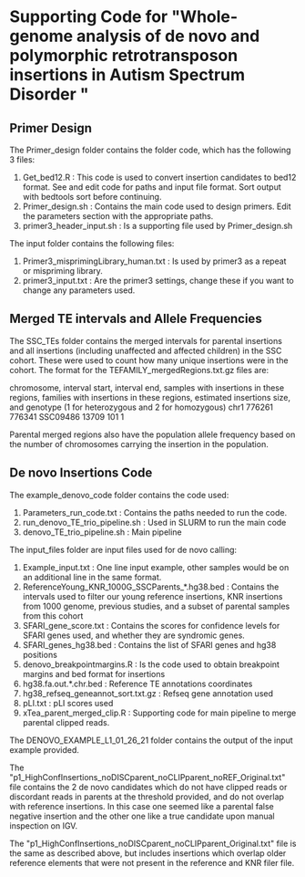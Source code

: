 # Supporting Code for "Whole-genome analysis of de novo and polymorphic retrotransposon insertions in Autism Spectrum Disorder "

## Primer Design

The Primer_design folder contains the folder code, which has the following 3 files:

1. Get_bed12.R : This code is used to convert insertion candidates to bed12 format. See and edit code for paths and input file format. Sort output with bedtools sort before continuing. 
2. Primer_design.sh : Contains the main code used to design primers. Edit the parameters section with the appropriate paths. 
3. primer3_header_input.sh : Is a supporting file used by Primer_design.sh

The input folder contains the following files:

1. Primer3_misprimingLibrary_human.txt : Is used by primer3 as a repeat or mispriming library. 
2. primer3_input.txt : Are the primer3 settings, change these if you want to change any parameters used. 

## Merged TE intervals and Allele Frequencies

The SSC_TEs folder contains the merged intervals for parental insertions and all insertions (including unaffected and affected children) in the SSC cohort. These were used to count how many unique insertions were in the cohort. 
The format for the TEFAMILY_mergedRegions.txt.gz files are:

chromosome, interval start, interval end, samples with insertions in these regions, families with insertions in these regions, estimated insertions size, and genotype (1 for heterozygous and 2 for homozygous)
chr1	776261	776341	SSC09486	13709	101	1

Parental merged regions also have the population allele frequency based on the number of chromosomes carrying the insertion in the population. 

## De novo Insertions Code

The example_denovo_code folder contains the code used:

1. Parameters_run_code.txt : Contains the paths needed to run the code. 
2. run_denovo_TE_trio_pipeline.sh : Used in SLURM to run the main code
3. denovo_TE_trio_pipeline.sh : Main pipeline

The input_files folder are input files used for de novo calling:

1. Example_input.txt : One line input example, other samples would be on an additional line in the same format. 
2. ReferenceYoung_KNR_1000G_SSCParents_*.hg38.bed : Contains the intervals used to filter our young reference insertions, KNR insertions from 1000 genome, previous studies, and a subset of parental samples from this cohort
3. SFARI_gene_score.txt : Contains the scores for confidence levels for SFARI genes used, and whether they are syndromic genes.
4. SFARI_genes_hg38.bed : Contains the list of SFARI genes and hg38 positions
5. denovo_breakpointmargins.R : Is the code used to obtain breakpoint margins and bed format for insertions
6. hg38.fa.out.*.chr.bed : Reference TE annotations coordinates
7. hg38_refseq_geneannot_sort.txt.gz : Refseq gene annotation used
8. pLI.txt : pLI scores used
9. xTea_parent_merged_clip.R : Supporting code for main pipeline to merge parental clipped reads. 

The DENOVO_EXAMPLE_L1_01_26_21 folder contains the output of the input example provided. 

The "p1_HighConfInsertions_noDISCparent_noCLIPparent_noREF_Original.txt" file contains the 2 de novo candidates which do not have clipped reads or discordant reads in parents at the threshold provided, and do not overlap with reference insertions. In this case one seemed like a parental false negative insertion and the other one like a true candidate upon manual inspection on IGV.  

The "p1_HighConfInsertions_noDISCparent_noCLIPparent_Original.txt" file is the same as described above, but includes insertions which overlap older reference elements that were not present in the reference and KNR filer file.
